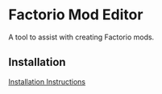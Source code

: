 # Factorio Mod Editor

A tool to assist with creating Factorio mods.

## Installation

[Installation Instructions](https://docs.fmcs.maxttc.me/docs/install)
